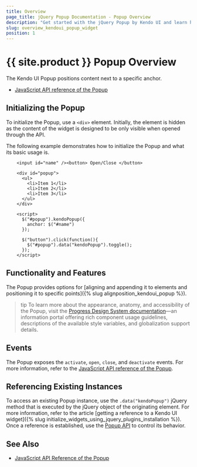 ```yaml
---
title: Overview
page_title: jQuery Popup Documentation - Popup Overview
description: "Get started with the jQuery Popup by Kendo UI and learn how to create, initialize, and enable the widget."
slug: overview_kendoui_popup_widget
position: 1
---
```


# {{ site.product }} Popup Overview

The Kendo UI Popup positions content next to a specific anchor.

* [JavaScript API reference of the Popup](/api/javascript/ui/popup)

## Initializing the Popup

To initialize the Popup, use a `<div>` element. Initially, the element is hidden as the content of the widget is designed to be only visible when opened through the API.

The following example demonstrates how to initialize the Popup and what its basic usage is.

```dojo
    <input id="name" /><button> Open/Close </button>

    <div id="popup">
      <ul>
        <li>Item 1</li>
        <li>Item 2</li>
        <li>Item 3</li>
      </ul>
    </div>

    <script>
      $("#popup").kendoPopup({
        anchor: $("#name")
      });

      $("button").click(function(){
      	$("#popup").data("kendoPopup").toggle();
      });
    </script>
```
## Functionality and Features

The Popup provides options for [aligning and appending it to elements and positioning it to specific points]({% slug alignposition_kendoui_popup %}).  

>tip To learn more about the appearance, anatomy, and accessibility of the Popup, visit the [Progress Design System documentation](https://www.telerik.com/design-system/docs/components/popup/)—an information portal offering rich component usage guidelines, descriptions of the available style variables, and globalization support details.

## Events

The Popup exposes the `activate`, `open`, `close`, and `deactivate` events. For more information, refer to the [JavaScript API reference of the Popup](/api/javascript/ui/popup).

## Referencing Existing Instances

To access an existing Popup instance, use the `.data("kendoPopup")` jQuery method that is executed by the jQuery object of the originating element. For more information, refer to the article [getting a reference to a Kendo UI widget]({% slug initialize_widgets_using_jquery_plugins_installation %}). Once a reference is established, use the [Popup API](/api/javascript/ui/popup) to control its behavior.

## See Also

* [JavaScript API Reference of the Popup](/api/javascript/ui/popup)
